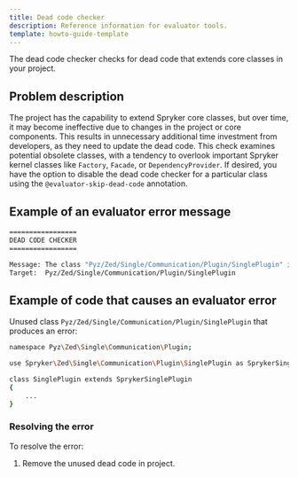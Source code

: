 ```yaml
---
title: Dead code checker
description: Reference information for evaluator tools.
template: howto-guide-template
---
```


The dead code checker checks for dead code that extends core classes in your project.

## Problem description

The project has the capability to extend Spryker core classes, but over time, it may become ineffective due to changes in the project or core components.
This results in unnecessary additional time investment from developers, as they need to update the dead code.
This check examines potential obsolete classes, with a tendency to overlook important Spryker kernel classes like `Factory`, `Facade`, or `DependencyProvider`.
If desired, you have the option to disable the dead code checker for a particular class using the `@evaluator-skip-dead-code` annotation.

## Example of an evaluator error message

```bash
=================
DEAD CODE CHECKER
=================

Message: The class "Pyz/Zed/Single/Communication/Plugin/SinglePlugin" is not used in the project.
Target:  Pyz/Zed/Single/Communication/Plugin/SinglePlugin
```

## Example of code that causes an evaluator error

Unused class `Pyz/Zed/Single/Communication/Plugin/SinglePlugin` that produces an error:

```bash
namespace Pyz\Zed\Single\Communication\Plugin;

use Spryker\Zed\Single\Communication\Plugin\SinglePlugin as SprykerSinglePlugin;

class SinglePlugin extends SprykerSinglePlugin
{
    ...
}
```

### Resolving the error

To resolve the error:

1. Remove the unused dead code in project.
